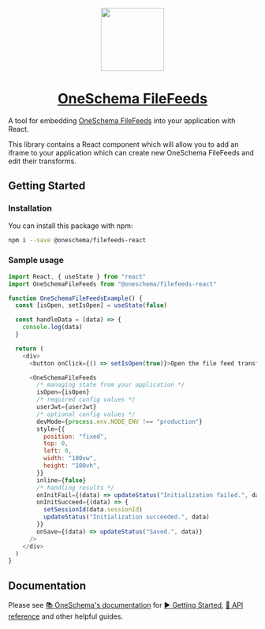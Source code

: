 <p align="center">
  <a href="https://www.oneschema.co/">
    <img src="https://uploads-ssl.webflow.com/62902d243ad8aef519be0d3e/62902d243ad8ae4014be0e97_oneschema-256.png" height="128">
    <h1 align="center">OneSchema FileFeeds</h1>
  </a>
</p>

A tool for embedding [OneSchema FileFeeds](https://www.oneschema.co/filefeeds)
into your application with React.

This library contains a React component which will allow you to add an iframe to
your application which can create new OneSchema FileFeeds and edit their
transforms.

## Getting Started

### Installation

You can install this package with npm:

```bash
npm i --save @oneschema/filefeeds-react
```

### Sample usage

```javascript
import React, { useState } from "react"
import OneSchemaFileFeeds from "@oneschema/filefeeds-react"

function OneSchemaFileFeedsExample() {
  const [isOpen, setIsOpen] = useState(false)

  const handleData = (data) => {
    console.log(data)
  }

  return (
    <div>
      <button onClick={() => setIsOpen(true)}>Open the file feed transforms</button>

      <OneSchemaFileFeeds
        /* managing state from your application */
        isOpen={isOpen}
        /* required config values */
        userJwt={userJwt}
        /* optional config values */
        devMode={process.env.NODE_ENV !== "production"}
        style={{
          position: "fixed",
          top: 0,
          left: 0,
          width: "100vw",
          height: "100vh",
        }}
        inline={false}
        /* handling results */
        onInitFail={(data) => updateStatus("Initialization failed.", data)}
        onInitSucceed={(data) => {
          setSessionId(data.sessionId)
          updateStatus("Initialization succeeded.", data)
        }}
        onSave={(data) => updateStatus("Saved.", data)}
      />
    </div>
  )
}
```

## Documentation

Please see [📚 OneSchema's documentation](https://docs.oneschema.co/) for
[▶️ Getting Started](https://docs.oneschema.co/docs/filefeeds-getting-started),
[📒 API reference](https://docs.oneschema.co/docs/javascript#api-reference) and
other helpful guides.
